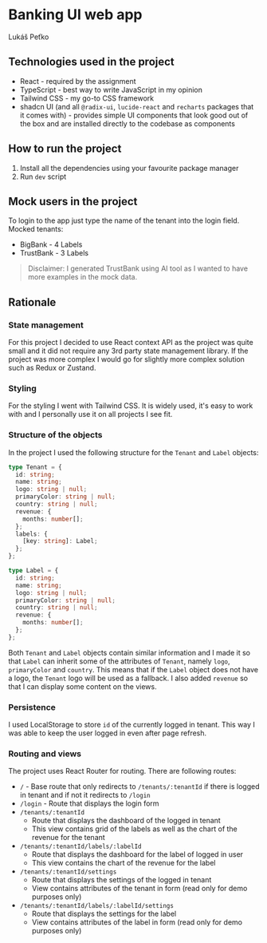 # Banking UI web app
Lukáš Peťko

## Technologies used in the project
 - React - required by the assignment
 - TypeScript - best way to write JavaScript in my opinion
 - Tailwind CSS - my go-to CSS framework
 - shadcn UI (and all `@radix-ui`, `lucide-react` and `recharts` packages that it comes with) - provides simple UI components that look good out of the box and are installed directly to the codebase as components

## How to run the project
1. Install all the dependencies using your favourite package manager
2. Run `dev` script

## Mock users in the project
To login to the app just type the name of the tenant into the login field. Mocked tenants:
 - BigBank - 4 Labels
 - TrustBank - 3 Labels

> Disclaimer: I generated TrustBank using AI tool as I wanted to have more examples in the mock data.

## Rationale

### State management
For this project I decided to use React context API as the project was quite small and it did not require any 3rd party state management library. If the project was more complex I would go for slightly more complex solution such as Redux or Zustand.

### Styling
For the styling I went with Tailwind CSS. It is widely used, it's easy to work with and I personally use it on all projects I see fit.

### Structure of the objects
In the project I used the following structure for the `Tenant` and `Label` objects:
```ts
type Tenant = {
  id: string;
  name: string;
  logo: string | null;
  primaryColor: string | null;
  country: string | null;
  revenue: {
    months: number[];
  };
  labels: {
    [key: string]: Label;
  };
};

type Label = {
  id: string;
  name: string;
  logo: string | null;
  primaryColor: string | null;
  country: string | null;
  revenue: {
    months: number[];
  };
};
```

Both `Tenant` and `Label` objects contain similar information and I made it so that `Label` 
can inherit some of the attributes of `Tenant`, namely `logo`, `primaryColor` and `country`.
This means that if the `Label` object does not have a logo, the `Tenant` logo will be used 
as a fallback. I also added `revenue` so that I can display some content on the views.

### Persistence
I used LocalStorage to store `id` of the currently logged in tenant. This way I was able to 
keep the user logged in even after page refresh. 

### Routing and views
The project uses React Router for routing. There are following routes:
 - `/` - Base route that only redirects to `/tenants/:tenantId` if there is logged in tenant and 
    if not it redirects to `/login`
 - `/login` - Route that displays the login form
 - `/tenants/:tenantId` 
   - Route that displays the dashboard of the logged in tenant
   - This view contains grid of the labels as well as the chart of the revenue for the tenant
 - `/tenants/:tenantId/labels/:labelId` 
   - Route that displays the dashboard for the label of logged in user
   - This view contains the chart of the revenue for the label
 - `/tenants/:tenantId/settings` 
   - Route that displays the settings of the logged in tenant
   - View contains attributes of the tenant in form (read only for demo purposes only)
 - `/tenants/:tenantId/labels/:labelId/settings` 
   - Route that displays the settings for the label
   - View contains attributes of the label in form (read only for demo purposes only)


